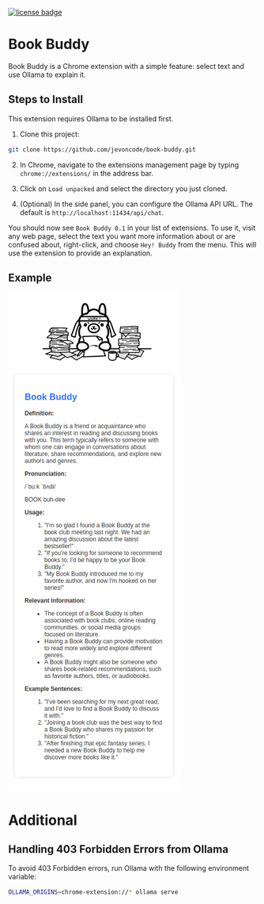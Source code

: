 [![license badge](https://img.shields.io/badge/license-Apache--2.0-green.svg)](LICENSE)

# Book Buddy

Book Buddy is a Chrome extension with a simple feature: select text and use Ollama to explain it.

## Steps to Install

This extension requires Ollama to be installed first.

1. Clone this project:
```bash
git clone https://github.com/jevoncode/book-buddy.git
```

2. In Chrome, navigate to the extensions management page by typing `chrome://extensions/` in the address bar.

3. Click on `Load unpacked` and select the directory you just cloned.

4. (Optional) In the side panel, you can configure the Ollama API URL. The default is `http://localhost:11434/api/chat`.

You should now see `Book Buddy 0.1` in your list of extensions. To use it, visit any web page, select the text you want more information about or are confused about, right-click, and choose `Hey! Buddy` from the menu. This will use the extension to provide an explanation.

## Example
![example1](./example1.png)

# Additional

## Handling 403 Forbidden Errors from Ollama

To avoid 403 Forbidden errors, run Ollama with the following environment variable:
```bash
OLLAMA_ORIGINS=chrome-extension://* ollama serve
```


